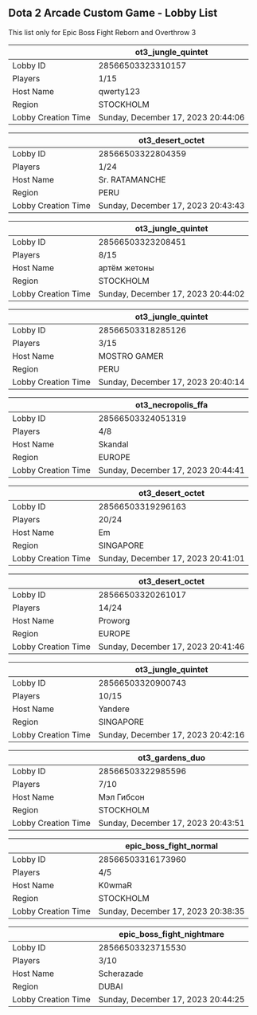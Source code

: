 ## Dota 2 Arcade Custom Game - Lobby List

This list only for Epic Boss Fight Reborn and Overthrow 3

|  | ot3_jungle_quintet |
| ------ | ------ |
| Lobby ID | 28566503323310157 |
| Players | 1/15 |
| Host Name | qwerty123 |
| Region | STOCKHOLM |
| Lobby Creation Time | Sunday, December 17, 2023 20:44:06 |


|  | ot3_desert_octet |
| ------ | ------ |
| Lobby ID | 28566503322804359 |
| Players | 1/24 |
| Host Name | Sr. RATAMANCHE |
| Region | PERU |
| Lobby Creation Time | Sunday, December 17, 2023 20:43:43 |


|  | ot3_jungle_quintet |
| ------ | ------ |
| Lobby ID | 28566503323208451 |
| Players | 8/15 |
| Host Name | артём жетоны |
| Region | STOCKHOLM |
| Lobby Creation Time | Sunday, December 17, 2023 20:44:02 |


|  | ot3_jungle_quintet |
| ------ | ------ |
| Lobby ID | 28566503318285126 |
| Players | 3/15 |
| Host Name | MOSTRO GAMER |
| Region | PERU |
| Lobby Creation Time | Sunday, December 17, 2023 20:40:14 |


|  | ot3_necropolis_ffa |
| ------ | ------ |
| Lobby ID | 28566503324051319 |
| Players | 4/8 |
| Host Name | Skandal |
| Region | EUROPE |
| Lobby Creation Time | Sunday, December 17, 2023 20:44:41 |


|  | ot3_desert_octet |
| ------ | ------ |
| Lobby ID | 28566503319296163 |
| Players | 20/24 |
| Host Name | Em |
| Region | SINGAPORE |
| Lobby Creation Time | Sunday, December 17, 2023 20:41:01 |


|  | ot3_desert_octet |
| ------ | ------ |
| Lobby ID | 28566503320261017 |
| Players | 14/24 |
| Host Name | Proworg |
| Region | EUROPE |
| Lobby Creation Time | Sunday, December 17, 2023 20:41:46 |


|  | ot3_jungle_quintet |
| ------ | ------ |
| Lobby ID | 28566503320900743 |
| Players | 10/15 |
| Host Name | Yandere |
| Region | SINGAPORE |
| Lobby Creation Time | Sunday, December 17, 2023 20:42:16 |


|  | ot3_gardens_duo |
| ------ | ------ |
| Lobby ID | 28566503322985596 |
| Players | 7/10 |
| Host Name | Мэл Гибсон |
| Region | STOCKHOLM |
| Lobby Creation Time | Sunday, December 17, 2023 20:43:51 |


|  | epic_boss_fight_normal |
| ------ | ------ |
| Lobby ID | 28566503316173960 |
| Players | 4/5 |
| Host Name | K0wmaR |
| Region | STOCKHOLM |
| Lobby Creation Time | Sunday, December 17, 2023 20:38:35 |


|  | epic_boss_fight_nightmare |
| ------ | ------ |
| Lobby ID | 28566503323715530 |
| Players | 3/10 |
| Host Name | Scherazade |
| Region | DUBAI |
| Lobby Creation Time | Sunday, December 17, 2023 20:44:25 |


